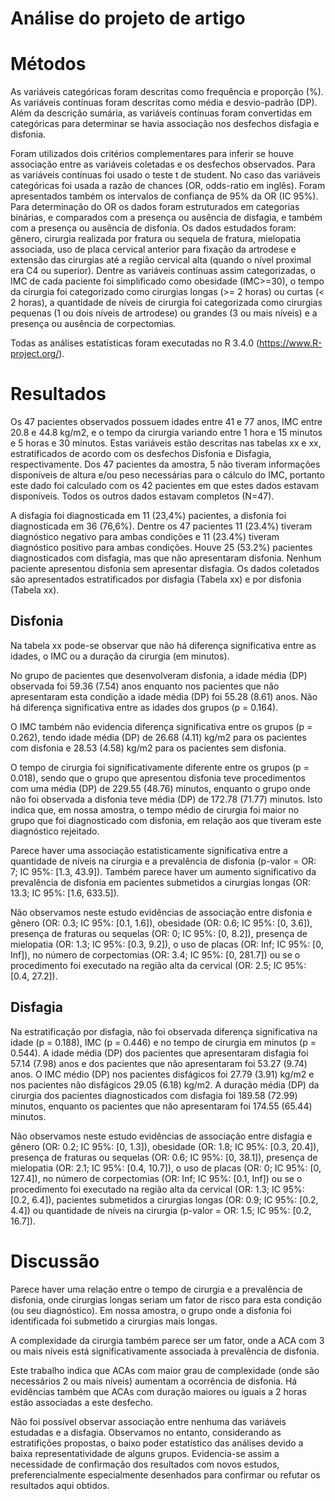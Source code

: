 # Análise do projeto de artigo





# Métodos

As variáveis categóricas foram descritas como frequência e proporção (%).
As variáveis contínuas foram descritas como média e desvio-padrão (DP).
Além da descrição sumária, as variáveis contínuas foram convertidas em categóricas para determinar se havia associação nos desfechos disfagia e disfonia.

Foram utilizados dois critérios complementares para inferir se houve associação entre as variáveis coletadas e os desfechos observados.
Para as variáveis contínuas foi usado o teste t de student.
No caso das variáveis categóricas foi usada a razão de chances (OR, odds-ratio em inglês).
Foram apresentados também os intervalos de confiança de 95% da OR (IC 95%).
Para determinação do OR os dados foram estruturados em categorias binárias, e comparados com a presença ou ausência de disfagia, e também com a presença ou ausência de disfonia.
Os dados estudados foram: gênero, cirurgia realizada por fratura ou sequela de fratura, mielopatia associada, uso de placa cervical anterior para fixação da artrodese e extensão das cirurgias até a região cervical alta (quando o nível proximal era C4 ou superior).
Dentre as variáveis contínuas assim categorizadas, o IMC de cada paciente foi simplificado como obesidade (IMC>=30), o tempo da cirurgia foi categorizado como cirurgias longas (>= 2 horas) ou curtas (< 2 horas), a quantidade de níveis de cirurgia foi categorizada como cirurgias pequenas (1 ou dois níveis de artrodese) ou grandes (3 ou mais níveis) e a presença ou ausência de corpectomias.

Todas as análises estatísticas foram executadas no R 3.4.0 (https://www.R-project.org/).

# Resultados



Os 47 pacientes observados possuem idades entre 41 e 77 anos, IMC entre 20.8 e 44.8 kg/m2, e o tempo da cirurgia variando entre 1 hora e 15 minutos e 5 horas e 30 minutos.
Estas variáveis estão descritas nas tabelas xx e xx, estratificados de acordo com os desfechos Disfonia e Disfagia, respectivamente.
Dos 47 pacientes da amostra, 5 não tiveram informações disponíveis de altura e/ou peso necessárias para o cálculo do IMC, portanto este dado foi calculado com os 42 pacientes em que estes dados estavam disponíveis.
Todos os outros dados estavam completos (N=47).

A disfagia foi diagnosticada em 11 (23,4%) pacientes, a disfonia foi diagnosticada em 36 (76,6%).
Dentre os 47 pacientes 11 (23.4%) tiveram diagnóstico negativo para ambas condições e 11 (23.4%) tiveram diagnóstico positivo para ambas condições. 
Houve 25 (53.2%) pacientes diagnosticados com disfagia, mas que não apresentaram disfonia.
Nenhum paciente apresentou disfonia sem apresentar disfagia.
Os dados coletados são apresentados estratificados por disfagia (Tabela xx) e por disfonia (Tabela xx).

## Disfonia

Na tabela xx pode-se observar que não há diferença significativa entre as idades, o IMC ou a duração da cirurgia (em minutos).



No grupo de pacientes que desenvolveram disfonia, a idade média (DP) observada foi 59.36 (7.54) anos enquanto nos pacientes que não apresentaram esta condição a idade média (DP) foi 55.28 (8.61) anos.
Não há diferença significativa entre as idades dos grupos (p = 0.164).

O IMC também não evidencia diferença significativa entre os grupos (p = 0.262), tendo idade média (DP) de 26.68 (4.11) kg/m2 para os pacientes com disfonia e 28.53 (4.58) kg/m2 para os pacientes sem disfonia.

O tempo de cirurgia foi significativamente diferente entre os grupos (p = 0.018), sendo que o grupo que apresentou disfonia teve procedimentos com uma média (DP) de 229.55 (48.76) minutos, enquanto o grupo onde não foi observada a disfonia teve média (DP) de 172.78 (71.77) minutos.
Isto indica que, em nossa amostra, o tempo médio de cirurgia foi maior no grupo que foi diagnosticado com disfonia, em relação aos que tiveram este diagnóstico rejeitado.

Parece haver uma associação estatisticamente significativa entre a quantidade de níveis na cirurgia e a prevalência de disfonia (p-valor = OR: 7; IC 95%: [1.3, 43.9]).
Também parece haver um aumento significativo da prevalência de disfonia em pacientes submetidos a cirurgias longas (OR: 13.3; IC 95%: [1.6, 633.5]).

Não observamos neste estudo evidências de associação entre disfonia e
gênero (OR: 0.3; IC 95%: [0.1, 1.6]),
obesidade (OR: 0.6; IC 95%: [0, 3.6]),
presença de fraturas ou sequelas (OR: 0; IC 95%: [0, 8.2]),
presença de mielopatia (OR: 1.3; IC 95%: [0.3, 9.2]),
o uso de placas (OR: Inf; IC 95%: [0, Inf]),
no número de corpectomias (OR: 3.4; IC 95%: [0, 281.7])
ou
se o procedimento foi executado na região alta da cervical (OR: 2.5; IC 95%: [0.4, 27.2]).

## Disfagia



Na estratificação por disfagia, não foi observada diferença significativa na idade (p = 0.188), IMC (p = 0.446) e no tempo de cirurgia em minutos (p = 0.544).
A idade média (DP) dos pacientes que apresentaram disfagia foi 57.14 (7.98) anos e dos pacientes que não apresentaram foi 53.27 (9.74) anos.
O IMC médio (DP) nos pacientes disfágicos foi 27.79 (3.91) kg/m2 e nos pacientes não disfágicos 29.05 (6.18) kg/m2.
A duração média (DP) da cirurgia dos pacientes diagnosticados com disfagia foi 189.58 (72.99) minutos, enquanto os pacientes que não apresentaram foi 174.55 (65.44) minutos.

Não observamos neste estudo evidências de associação entre disfagia e
gênero (OR: 0.2; IC 95%: [0, 1.3]),
obesidade (OR: 1.8; IC 95%: [0.3, 20.4]),
presença de fraturas ou sequelas (OR: 0.6; IC 95%: [0, 38.1]),
presença de mielopatia (OR: 2.1; IC 95%: [0.4, 10.7]),
o uso de placas (OR: 0; IC 95%: [0, 127.4]),
no número de corpectomias (OR: Inf; IC 95%: [0.1, Inf])
ou
se o procedimento foi executado na região alta da cervical (OR: 1.3; IC 95%: [0.2, 6.4]),
pacientes submetidos a cirurgias longas (OR: 0.9; IC 95%: [0.2, 4.4]) ou
quantidade de níveis na cirurgia (p-valor = OR: 1.5; IC 95%: [0.2, 16.7]).

# Discussão

Parece haver uma relação entre o tempo de cirurgia e a prevalência de disfonia, onde cirurgias longas seriam um fator de risco para esta condição (ou seu diagnóstico).
Em nossa amostra, o grupo onde a disfonia foi identificada foi submetido a cirurgias mais longas.

A complexidade da cirurgia também parece ser um fator, onde a ACA com 3 ou mais níveis está significativamente associada à prevalência de disfonia.

Este trabalho indica que ACAs com maior grau de complexidade (onde são necessários 2 ou mais níveis) aumentam a ocorrência de disfonia.
Há evidências também que ACAs com duração maiores ou iguais a 2 horas estão associadas a este desfecho.

Não foi possível observar associação entre nenhuma das variáveis estudadas e a disfagia.
Observamos no entanto, considerando as estratifições propostas, o baixo poder estatístico das análises devido a baixa representatividade de alguns grupos.
Evidencia-se assim a necessidade de confirmação dos resultados com novos estudos, preferencialmente especialmente desenhados para confirmar ou refutar os resultados aqui obtidos.
